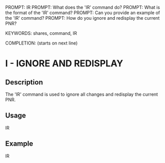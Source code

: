 PROMPT: IR
PROMPT: What does the 'IR' command do?
PROMPT: What is the format of the 'IR' command?
PROMPT: Can you provide an example of the 'IR' command?
PROMPT: How do you ignore and redisplay the current PNR?

KEYWORDS: shares, command, IR

COMPLETION: (starts on next line)
# I - IGNORE AND REDISPLAY

## Description
The 'IR' command is used to ignore all changes and redisplay the current PNR.

## Usage
IR

## Example
IR

